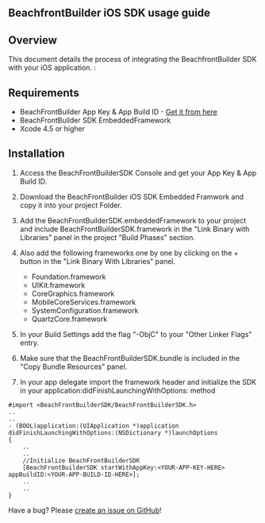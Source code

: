 ## BeachfrontBuilder iOS SDK usage guide

## Overview
This document details the process of integrating the BeachfrontBuilder SDK with your iOS application. 
:
## Requirements

* BeachFrontBuilder App Key & App Build ID - [Get it from here](http://beachfrontbuilder.com/signup)
* BeachFrontBuilder SDK EmbeddedFramework
* Xcode 4.5 or higher

## Installation
1. Access the BeachFrontBuilderSDK Console and get your App Key & App Build ID.

2. Download the BeachFrontBuilder iOS SDK Embedded Framwork and copy it into your project Folder.

3. Add the BeachFrontBuilderSDK.embeddedFramework to your project and include BeachFrontBuilderSDK.framework in the "Link Binary with Libraries" panel in the project "Build Phases" section.

4. Also add the following frameworks one by one by clicking on the + button in the "Link Binary With Libraries" panel.
	
	- Foundation.framework
	- UIKit.framework
	- CoreGraphics.framework
	- MobileCoreServices.framework
	- SystemConfiguration.framework
	- QuartzCore.framework

5. In your Build Settings add the flag "-ObjC" to your "Other Linker Flags" entry.

6. Make sure that the BeachFrontBuilderSDK.bundle is included in the "Copy Bundle Resources" panel.

7. In your app delegate import the framework header and initialize the SDK in your application:didFinishLaunchingWithOptions: method

```
#import <BeachFrontBuilderSDK/BeachFrontBuilderSDK.h>
..
..
- (BOOL)application:(UIApplication *)application didFinishLaunchingWithOptions:(NSDictionary *)launchOptions
{	
	..
	..
    //Initialize BeachFrontBuilderSDK
    [BeachFrontBuilderSDK startWithAppKey:<YOUR-APP-KEY-HERE> appBuildID:<YOUR-APP-BUILD-ID-HERE>];
    ..
    ..
}
```
Have a bug? Please [create an issue on GitHub](https://github.com/beachfront/BeachFrontBuilder-iOS-SDK/issues)!